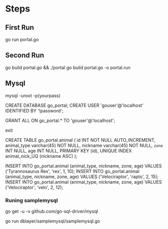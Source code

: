 # Steps

## First Run

go run portal.go

## Second Run

go build portal.go && ./portal
go build portal.go -o portal.run

## Mysql 

mysql -uroot -p(yourpass)

CREATE DATABASE go_portal;
CREATE USER 'gouser'@'localhost' IDENTIFIED BY '!password';

GRANT ALL ON go_portal.* TO 'gouser'@'localhost';

exit



CREATE TABLE go_portal.animal (
	id INT NOT NULL AUTO_INCREMENT,
	animal_type varchar(45) NOT NULL,
	nickname varchar(45) NOT NULL,
	`zone` INT NULL,
	age INT NULL,
	PRIMARY KEY (id),
    UNIQUE INDEX animal_nick_UQ (nickname ASC)
);

INSERT INTO go_portal.animal (animal_type, nickname, zone, age) VALUES ('Tyrannosaurus Rex', 'rex', 1, 10);
INSERT INTO go_portal.animal (animal_type, nickname, zone, age) VALUES ('Velociraptor', 'rapto', 2, 15);
INSERT INTO go_portal.animal (animal_type, nickname, zone, age) VALUES ('Velociraptor', 'velo', 2, 12);

### Runing samplemysql

go get -u -v github.com/go-sql-driver/mysql

go run dblayer/samplemysql/samplemysql.go